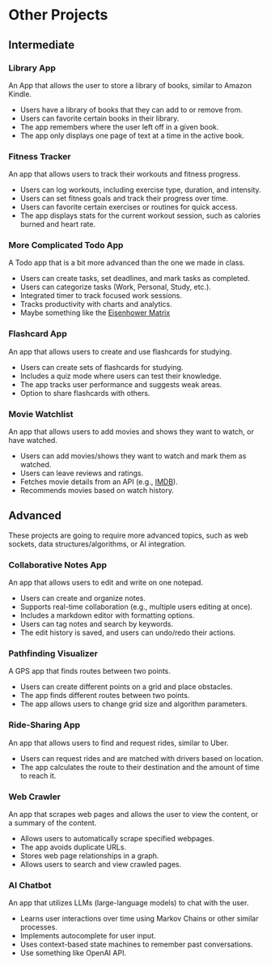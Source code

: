 # Other Projects

## Intermediate

### Library App

An App that allows the user to store a library of books, similar to Amazon Kindle.

- Users have a library of books that they can add to or remove from.
- Users can favorite certain books in their library.
- The app remembers where the user left off in a given book.
- The app only displays one page of text at a time in the active book.

### Fitness Tracker

An app that allows users to track their workouts and fitness progress.

- Users can log workouts, including exercise type, duration, and intensity.
- Users can set fitness goals and track their progress over time.
- Users can favorite certain exercises or routines for quick access.
- The app displays stats for the current workout session, such as calories burned and heart rate.

### More Complicated Todo App

A Todo app that is a bit more advanced than the one we made in class.

- Users can create tasks, set deadlines, and mark tasks as completed.
- Users can categorize tasks (Work, Personal, Study, etc.).
- Integrated timer to track focused work sessions.
- Tracks productivity with charts and analytics.
- Maybe something like the [Eisenhower Matrix](eisenhowerMatrix.webp)

### Flashcard App

An app that allows users to create and use flashcards for studying.

- Users can create sets of flashcards for studying.
- Includes a quiz mode where users can test their knowledge.
- The app tracks user performance and suggests weak areas.
- Option to share flashcards with others.

### Movie Watchlist

An app that allows users to add movies and shows they want to watch, or have watched.

- Users can add movies/shows they want to watch and mark them as watched.
- Users can leave reviews and ratings.
- Fetches movie details from an API (e.g., [IMDB](https://www.omdbapi.com)).
- Recommends movies based on watch history.

## Advanced

These projects are going to require more advanced topics, such as web sockets, data structures/algorithms, or AI integration.

### Collaborative Notes App

An app that allows users to edit and write on one notepad.

- Users can create and organize notes.
- Supports real-time collaboration (e.g., multiple users editing at once).
- Includes a markdown editor with formatting options.
- Users can tag notes and search by keywords.
- The edit history is saved, and users can undo/redo their actions.

### Pathfinding Visualizer

A GPS app that finds routes between two points.

- Users can create different points on a grid and place obstacles.
- The app finds different routes between two points.
- The app allows users to change grid size and algorithm parameters.

### Ride-Sharing App

An app that allows users to find and request rides, similar to Uber.

- Users can request rides and are matched with drivers based on location.
- The app calculates the route to their destination and the amount of time to reach it.

### Web Crawler

An app that scrapes web pages and allows the user to view the content, or a summary of the content.

- Allows users to automatically scrape specified webpages.
- The app avoids duplicate URLs.
- Stores web page relationships in a graph.
- Allows users to search and view crawled pages.

### AI Chatbot

An app that utilizes LLMs (large-language models) to chat with the user.

- Learns user interactions over time using Markov Chains or other similar processes.
- Implements autocomplete for user input.
- Uses context-based state machines to remember past conversations.
- Use something like OpenAI API.